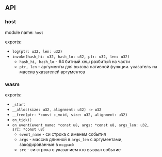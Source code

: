 ## API
### host
module name: `host`

exports:
* `log(ptr: u32, len: u32)`
* `invoke(hash_hi: u32, hash_lo: u32, ptr: u32, len: u32)`
    * `hash_hi, hash_lo` - 64 битный хеш разбитый на части
    * `ptr, len` - аргументы для вызова нативной функции. указатель на массив указателей аргументов

### wasm
exports:
* `_start`
* `__alloc(size: u32, alignment: u32) -> u32`
* `__free(ptr: *const c_void, size: u32, alignment: u32)`
* `on_tick()`
* `on_event(event_name: *const u8, args: *const u8, args_len: u32, src: *const u8)`
    * `event_name` - си строка с именем события
    * `args` - массив длинной в `args_len` с аргументами, закодированные в `msgpack`
    * `src` - си строка с указанием кто вызвал событие

